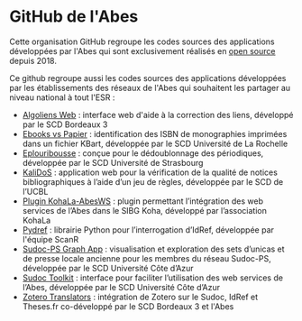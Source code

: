 # GitHub de l'Abes

Cette organisation GitHub regroupe les codes sources des applications développées par l'Abes qui sont exclusivement réalisés en [open source](https://github.com/abes-esr/abes-politique-developpement/blob/main/01-Gestion%20du%20code%20source.md#licences) depuis 2018.

Ce github regroupe aussi les codes sources des applications développées par les établissements des réseaux de l'Abes qui souhaitent les partager au niveau national à tout l'ESR :
- [Algoliens Web](https://github.com/abes-esr/algoliens-web) : interface web d'aide à la correction des liens, développé par le SCD Bordeaux 3
- [Ebooks vs Papier](https://github.com/abes-esr/ebooks-vs-papier) : identification des ISBN de monographies imprimées dans un fichier KBart, développée par le SCD Université de La Rochelle
- [Eplouribousse](https://github.com/abes-esr/eplouribousse) : conçue pour le dédoublonnage des périodiques, développée par le SCD Université de Strasbourg
- [KaliDoS](https://github.com/abes-esr/kalidos) : application web pour la vérification de la qualité de notices bibliographiques à l’aide d’un jeu de règles, développée par le SCD de l’UCBL
- [Plugin KohaLa-AbesWS](https://github.com/abes-esr/Koha-Plugin-KohaLa-AbesWS) : plugin permettant l’intégration des web services de l’Abes dans le SIBG Koha, développé par l’association KohaLa
- [Pydref](https://github.com/abes-esr/pydref) : librairie Python pour l’interrogation d’IdRef, développée par l'équipe ScanR
- [Sudoc-PS Graph App](https://github.com/abes-esr/sudocps-graph-app) : visualisation et exploration des sets d’unicas et de presse locale ancienne pour les membres du réseau Sudoc-PS, développée par le SCD Université Côte d’Azur
- [Sudoc Toolkit](https://github.com/abes-esr/sudoc-toolkit) : interface pour faciliter l’utilisation des web services de l’Abes, développée par le SCD Université Côte d’Azur
- [Zotero Translators](https://github.com/abes-esr/zotero-translators) : intégration de Zotero sur le Sudoc, IdRef et Theses.fr co-développé par le SCD Bordeaux 3 et l'Abes
